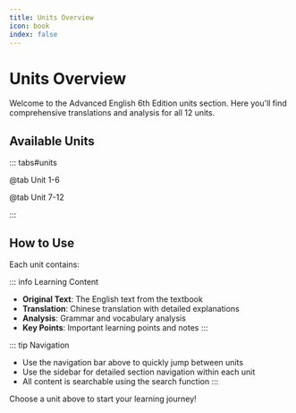 ```yaml
---
title: Units Overview
icon: book
index: false
---
```


# Units Overview

Welcome to the Advanced English 6th Edition units section. Here you'll find comprehensive translations and analysis for all 12 units.

## Available Units

::: tabs#units

@tab Unit 1-6

<VPCard
  title="Unit 1"
  desc="Translation and analysis of Unit 1"
  link="/units/unit1/"
  logo="/icons/unit1.png"
/>

<VPCard
  title="Unit 2"
  desc="Translation and analysis of Unit 2"
  link="/units/unit2/"
  logo="/icons/unit2.png"
/>

<VPCard
  title="Unit 3"
  desc="Translation and analysis of Unit 3"
  link="/units/unit3/"
  logo="/icons/unit3.png"
/>

<VPCard
  title="Unit 4"
  desc="Translation and analysis of Unit 4"
  link="/units/unit4/"
  logo="/icons/unit4.png"
/>

<VPCard
  title="Unit 5"
  desc="Translation and analysis of Unit 5"
  link="/units/unit5/"
  logo="/icons/unit5.png"
/>

<VPCard
  title="Unit 6"
  desc="Translation and analysis of Unit 6"
  link="/units/unit6/"
  logo="/icons/unit6.png"
/>

@tab Unit 7-12

<VPCard
  title="Unit 7"
  desc="Translation and analysis of Unit 7"
  link="/units/unit7/"
  logo="/icons/unit7.png"
/>

<VPCard
  title="Unit 8"
  desc="Translation and analysis of Unit 8"
  link="/units/unit8/"
  logo="/icons/unit8.png"
/>

<VPCard
  title="Unit 9"
  desc="Translation and analysis of Unit 9"
  link="/units/unit9/"
  logo="/icons/unit9.png"
/>

<VPCard
  title="Unit 10"
  desc="Translation and analysis of Unit 10"
  link="/units/unit10/"
  logo="/icons/unit10.png"
/>

<VPCard
  title="Unit 11"
  desc="Translation and analysis of Unit 11"
  link="/units/unit11/"
  logo="/icons/unit11.png"
/>

<VPCard
  title="Unit 12"
  desc="Translation and analysis of Unit 12"
  link="/units/unit12/"
  logo="/icons/unit12.png"
/>

:::

## How to Use

Each unit contains:

::: info Learning Content
- **Original Text**: The English text from the textbook
- **Translation**: Chinese translation with detailed explanations  
- **Analysis**: Grammar and vocabulary analysis
- **Key Points**: Important learning points and notes
:::

::: tip Navigation
- Use the navigation bar above to quickly jump between units
- Use the sidebar for detailed section navigation within each unit
- All content is searchable using the search function
:::

Choose a unit above to start your learning journey! 